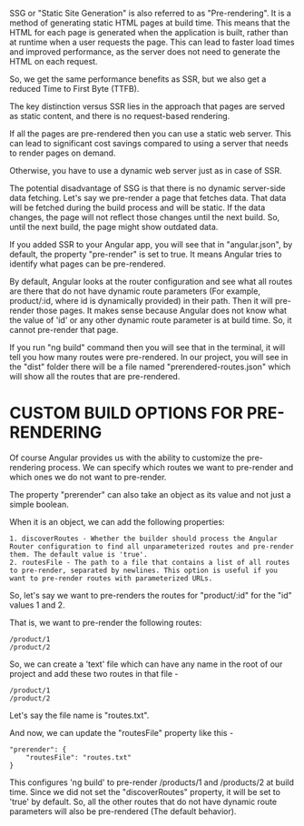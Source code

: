 SSG or "Static Site Generation" is also referred to as "Pre-rendering". It is a method of generating static HTML pages at build time. This means that the HTML for each page is generated when the application is built, rather than at runtime when a user requests the page. This can lead to faster load times and improved performance, as the server does not need to generate the HTML on each request.

So, we get the same performance benefits as SSR, but we also get a reduced Time to First Byte (TTFB).

The key distinction versus SSR lies in the approach that pages are served as static content, and there is no request-based rendering.

If all the pages are pre-rendered then you can use a static web server. This can lead to significant cost savings compared to using a server that needs to render pages on demand.

Otherwise, you have to use a dynamic web server just as in case of SSR.

The potential disadvantage of SSG is that there is no dynamic server-side data fetching. Let's say we pre-render a page that fetches data. That data will be fetched during the build process and will be static. If the data changes, the page will not reflect those changes until the next build. So, until the next build, the page might show outdated data.

If you added SSR to your Angular app, you will see that in "angular.json", by default, the property "pre-render" is set to true. It means Angular tries to identify what pages can be pre-rendered. 

By default, Angular looks at the router configuration and see what all routes are there that do not have dynamic route parameters (For example, product/:id, where id is dynamically provided) in their path. Then it will pre-render those pages. It makes sense because Angular does not know what the value of 'id' or any other dynamic route parameter is at build time. So, it cannot pre-render that page.

If you run "ng build" command then you will see that in the terminal, it will tell you how many routes were pre-rendered. In our project, you will see in the "dist" folder there will be a file named "prerendered-routes.json" which will show all the routes that are pre-rendered.

# CUSTOM BUILD OPTIONS FOR PRE-RENDERING

Of course Angular provides us with the ability to customize the pre-rendering process. We can specify which routes we want to pre-render and which ones we do not want to pre-render.

The property "prerender" can also take an object as its value and not just a simple boolean.

When it is an object, we can add the following properties:

    1. discoverRoutes - Whether the builder should process the Angular Router configuration to find all unparameterized routes and pre-render them. The default value is 'true'.
    2. routesFile - The path to a file that contains a list of all routes to pre-render, separated by newlines. This option is useful if you want to pre-render routes with parameterized URLs.

So, let's say we want to pre-renders the routes for "product/:id" for the "id" values 1 and 2.

That is, we want to pre-render the following routes:

    /product/1
    /product/2

So, we can create a 'text' file which can have any name in the root of our project and add these two routes in that file -

    /product/1
    /product/2

Let's say the file name is "routes.txt".

And now, we can update the "routesFile" property like this -

    "prerender": {
        "routesFile": "routes.txt"
    }

This configures 'ng build' to pre-render /products/1 and /products/2 at build time. Since we did not set the "discoverRoutes" property, it will be set to 'true' by default. So, all the other routes that do not have dynamic route parameters will also be pre-rendered (The default behavior).